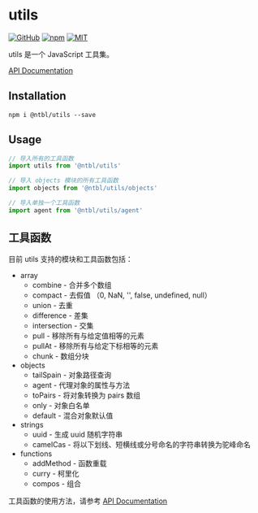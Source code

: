 # utils

[![GitHub](https://img.shields.io/badge/GitHub-yeshimei-green.svg)](https://github.com/yeshimei/ntbl-utils) [![npm](https://img.shields.io/badge/npm-v0.0.1-blue.svg)](https://www.npmjs.com/package/@ntbl/utils) [![MIT](https://img.shields.io/npm/l/express.svg)](https://github.com/yeshimei/ntbl-utils)

utils 是一个 JavaScript 工具集。

[API Documentation](https://yeshimei.github.io/ntbl-utils/)


## Installation

```
npm i @ntbl/utils --save
```

## Usage

```javascript
// 导入所有的工具函数
import utils from '@ntbl/utils'

// 导入 objects 模块的所有工具函数
import objects from '@ntbl/utils/objects'

// 导入单独一个工具函数
import agent from '@ntbl/utils/agent'
```

## 工具函数

目前 utils 支持的模块和工具函数包括：
 

- array
    - combine - 合并多个数组
    - compact - 去假值 （0, NaN, '', false, undefined, null）
    - union - 去重
    - difference - 差集
    - intersection - 交集
    - pull - 移除所有与给定值相等的元素
    - pullAt - 移除所有与给定下标相等的元素
    - chunk - 数组分块    
- objects
    - tailSpain -  对象路径查询
    - agent - 代理对象的属性与方法
    - toPairs - 将对象转换为 pairs 数组
    - only - 对象白名单
    - default - 混合对象默认值
- strings
    - uuid - 生成 uuid 随机字符串
    - camelCas - 将以下划线、短横线或分号命名的字符串转换为驼峰命名
- functions
    - addMethod - 函数重载
    - curry - 柯里化
    - compos - 组合
 
工具函数的使用方法，请参考  [API Documentation](https://yeshimei.github.io/ntbl-utils/)